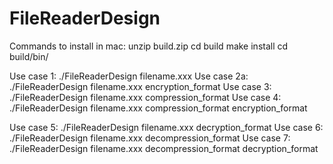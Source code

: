 # FileReaderDesign

Commands to install in mac:
unzip build.zip
cd build
make install
cd build/bin/

Use case 1:
./FileReaderDesign filename.xxx 
Use case 2a:
./FileReaderDesign filename.xxx encryption_format
Use case 3:
./FileReaderDesign filename.xxx compression_format
Use case 4:
./FileReaderDesign filename.xxx compression_format encryption_format 

Use case 5:
./FileReaderDesign filename.xxx decryption_format
Use case 6:
./FileReaderDesign filename.xxx decompression_format
Use case 7:
./FileReaderDesign filename.xxx decompression_format decryption_format
